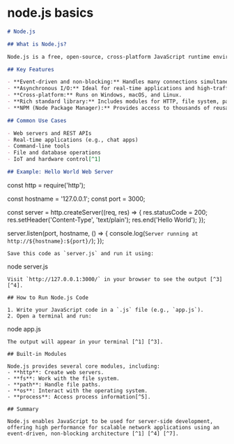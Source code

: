 # node.js basics

```markdown
# Node.js

## What is Node.js?

Node.js is a free, open-source, cross-platform JavaScript runtime environment that allows you to run JavaScript code outside the web browser. It is built on Chrome's V8 JavaScript engine and is designed for building fast, scalable network applications [^1] [^4] [^7].

## Key Features

- **Event-driven and non-blocking:** Handles many connections simultaneously without waiting for one operation to finish before starting another[^1].
- **Asynchronous I/O:** Ideal for real-time applications and high-traffic websites.
- **Cross-platform:** Runs on Windows, macOS, and Linux.
- **Rich standard library:** Includes modules for HTTP, file system, path, operating system, streams, and more [^5].
- **NPM (Node Package Manager):** Provides access to thousands of reusable packages.

## Common Use Cases

- Web servers and REST APIs
- Real-time applications (e.g., chat apps)
- Command-line tools
- File and database operations
- IoT and hardware control[^1]

## Example: Hello World Web Server

```

const http = require('http');

const hostname = '127.0.0.1';
const port = 3000;

const server = http.createServer((req, res) => {
res.statusCode = 200;
res.setHeader('Content-Type', 'text/plain');
res.end('Hello World');
});

server.listen(port, hostname, () => {
console.log(`Server running at http://${hostname}:${port}/`);
});

```
Save this code as `server.js` and run it using:
```

node server.js

```
Visit `http://127.0.0.1:3000/` in your browser to see the output [^3] [^4].

## How to Run Node.js Code

1. Write your JavaScript code in a `.js` file (e.g., `app.js`).
2. Open a terminal and run:
```

node app.js

```
The output will appear in your terminal [^1] [^3].

## Built-in Modules

Node.js provides several core modules, including:
- **http**: Create web servers.
- **fs**: Work with the file system.
- **path**: Handle file paths.
- **os**: Interact with the operating system.
- **process**: Access process information[^5].

## Summary

Node.js enables JavaScript to be used for server-side development, offering high performance for scalable network applications using an event-driven, non-blocking architecture [^1] [^4] [^7].
```

[^1]: https://www.w3schools.com/nodejs/

[^2]: https://www.youtube.com/watch?v=gyQyk80_upM

[^3]: https://www.tutorialspoint.com/nodejs/index.htm

[^4]: https://nodejs.org/en/learn/getting-started/introduction-to-nodejs

[^5]: https://www.youtube.com/watch?v=TlB_eWDSMt4

[^6]: https://www.youtube.com/watch?v=f2EqECiTBL8

[^7]: https://www.geeksforgeeks.org/node-js/nodejs/

[^8]: https://www.simplilearn.com/tutorials/nodejs-tutorial

[^9]: https://www.youtube.com/watch?v=JZXQ455OT3A

[^10]: https://www.reddit.com/r/node/comments/uozxa8/how_should_i_start_learning_the_node_js/

